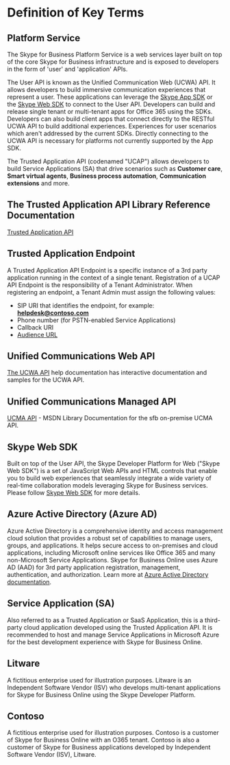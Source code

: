 # Definition of Key Terms

 ## Platform Service
 
The Skype for Business Platform Service is a web services layer built on top of the core Skype for Business infrastructure and is exposed to developers in the form of 'user' and 'application' APIs. 
 
The User API is known as the Unified Communication Web (UCWA) API. It allows developers to build immersive communication experiences that represent a user. These applications can leverage the [Skype App SDK](https://msdn.microsoft.com/en-us/skype/appsdk/skypeappsdk) or the [Skype Web SDK](https://msdn.microsoft.com/en-us/skype/websdk/skypewebsdk) to connect to the User API. Developers can build and release single tenant or multi-tenant apps for Office 365 using the SDKs. Developers can also build client apps that connect directly to the RESTful UCWA API to build additional experiences. Experiences for user scenarios which aren't addressed by the current SDKs. Directly connecting to the UCWA API is necessary for platforms not currently supported by the App SDK.
 
The Trusted Application API (codenamed "UCAP") allows developers to build Service Applications (SA) that drive scenarios such as **Customer care**, **Smart virtual agents**, **Business process automation**, **Communication extensions** and more.
 
 ##  The Trusted Application API Library Reference Documentation
 
 [Trusted Application API](Trusted_Application_API_GeneralReference.md)
 
   
 ##  Trusted Application Endpoint
 
 A Trusted Application API Endpoint is a specific instance of a 3rd party application running in the context of a single tenant.  Registration of a UCAP API Endpoint is the responsibility of a Tenant Administrator. When registering an endpoint, a Tenant Admin must assign the following values:
 
 - SIP URI that identifies the endpoint, for example: **helpdesk@contoso.com**
 - Phone number (for PSTN-enabled Service Applications)
 - Callback URI
 - [Audience URL](https://azure.microsoft.com/en-us/documentation/articles/active-directory-token-and-claims/)
 
## Unified Communications Web API
[The UCWA API](https://ucwa.skype.com/) help documentation has interactive documentation and samples for the UCWA API.
 
## Unified Communications Managed API
[UCMA API](https://msdn.microsoft.com/en-us/library/office/dn454984.aspx) - MSDN Library Documentation for the sfb on-premise UCMA API.
 
##  Skype Web SDK
 
Built on top of the User API, the Skype Developer Platform for Web ("Skype Web SDK") is a set of JavaScript Web APIs and HTML controls that enable you to build web experiences that seamlessly integrate a wide variety of real-time collaboration models leveraging Skype for Business services. Please follow [Skype Web SDK](https://msdn.microsoft.com/en-us/skype/websdk/skypewebsdk) for more details.
   
##  Azure Active Directory (Azure AD)
 
Azure Active Directory is a comprehensive identity and access management cloud solution that provides a robust set of capabilities to manage users, groups, and applications. It helps secure access to on-premises and cloud applications, including Microsoft online services like Office 365 and many non-Microsoft Service Applications.  Skype for Business Online uses Azure AD (AAD) for 3rd party application registration, management, authentication, and authorization. Learn more at [Azure Active Directory documentation](https://azure.microsoft.com/en-us/documentation/services/active-directory/).
 
##  Service Application (SA)
 
Also referred to as a Trusted Application or SaaS Application, this is a third-party cloud application developed using the Trusted Application API.  It is recommended to host and manage Service Applications in Microsoft Azure for the best development experience with Skype for Business Online.
 
## Litware
 
A fictitious enterprise used for illustration purposes.  Litware is an Independent Software Vendor (ISV) who develops multi-tenant applications for Skype for Business Online using the Skype Developer Platform.
 
## Contoso

A fictitious enterprise used for illustration purposes.  Contoso is a customer of Skype for Business Online with an O365 tenant.  Contoso is also a customer of Skype for Business applications developed by Independent Software Vendor (ISV), Litware.
 